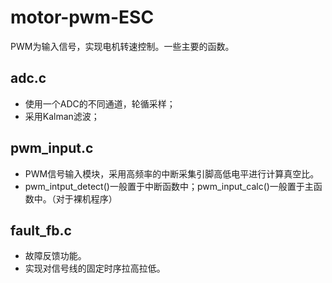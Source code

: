 # motor-pwm-ESC

PWM为输入信号，实现电机转速控制。一些主要的函数。

## adc.c 
- 使用一个ADC的不同通道，轮循采样；
- 采用Kalman滤波；

## pwm_input.c
- PWM信号输入模块，采用高频率的中断采集引脚高低电平进行计算真空比。
- pwm_intput_detect()一般置于中断函数中；pwm_input_calc()一般置于主函数中。（对于裸机程序）

## fault_fb.c
- 故障反馈功能。
- 实现对信号线的固定时序拉高拉低。
